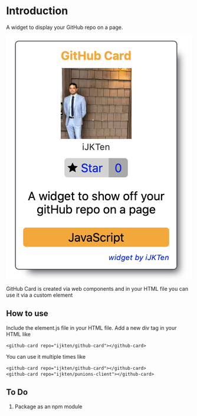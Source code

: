 # Introduction
A widget to display your GitHub repo on a page.

![Example output](https://raw.githubusercontent.com/iJKTen/github-card/master/public/example.png)

GitHub Card is created via web components and in your HTML file you can use it via a custom element <github-card></github-card>

## How to use
Include the element.js file in your HTML file.
Add a new div tag in your HTML like
```
<github-card repo="ijkten/github-card"></github-card>
```

You can use it multiple times like
```
<github-card repo="ijkten/github-card"></github-card>
<github-card repo="ijkten/punions-client"></github-card>
```

## To Do
1. Package as an npm module
